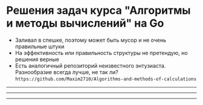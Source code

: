 # Решения задач курса "Алгоритмы и методы вычислений" на Go
* Заливал в спешке, поэтому может быть мусор и не очень правильные штуки
* На эффективность или правильность структуры не претендую, но решения верные
* Есть аналогичный репозиторий неизвестного энтузиаста. Разнообразие всегда лучше, не так ли?
  `https://github.com/Maxim2710/Algorithms-and-methods-of-calculations`

---

---

---
